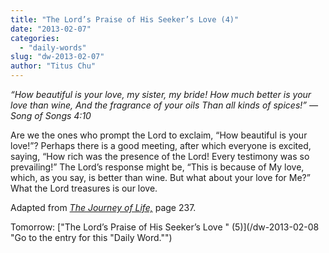 ```yaml
---
title: "The Lord’s Praise of His Seeker’s Love (4)"
date: "2013-02-07"
categories: 
  - "daily-words"
slug: "dw-2013-02-07"
author: "Titus Chu"
---
```


_“How beautiful is your love, my sister, my bride!_ _How much better is your love than wine,_ _And the fragrance of your oils Than all kinds of spices!”_ _— Song of Songs 4:10_

Are we the ones who prompt the Lord to exclaim, “How beautiful is your love!”? Perhaps there is a good meeting, after which everyone is excited, saying, “How rich was the presence of the Lord! Every testimony was so prevailing!” The Lord’s response might be, “This is because of My love, which, as you say, is better than wine. But what about your love for Me?” What the Lord treasures is our love.

Adapted from _[The Journey of Life,](/book-journey "Go to the listing for this book.")_ page 237.

Tomorrow: ["The Lord’s Praise of His Seeker’s Love " (5)](/dw-2013-02-08 "Go to the entry for this "Daily Word."")
